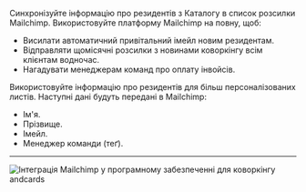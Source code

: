 Синхронізуйте інформацію про резидентів з Каталогу в список розсилки Mailchimp. Використовуйте платформу Mailchimp на повну, щоб:

- Висилати автоматичний привітальний імейл новим резидентам.
- Відправляти щомісячні розсилки з новинами коворкінгу всім клієнтам водночас.
- Нагадувати менеджерам команд про оплату інвойсів.

Використовуйте інформацію про резидентів для більш персоналізованих листів. Наступні дані будуть передані в Mailchimp:

- Ім'я.
- Прізвище.
- Імейл.
- Менеджер команди (теґ).

---

![Інтеграція Mailchimp у програмному забезпеченні для коворкінгу andcards](https://d7ccq1i35b0cj.cloudfront.net/andcards-integrations-mailchimp-light-en-1920-1200.png)
